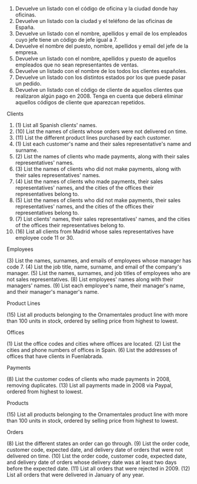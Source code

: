 1. Devuelve un listado con el código de oficina y la ciudad donde hay oficinas.
2. Devuelve un listado con la ciudad y el teléfono de las oficinas de España.
3. Devuelve un listado con el nombre, apellidos y email de los empleados cuyo jefe tiene un código de jefe igual a 7.
4. Devuelve el nombre del puesto, nombre, apellidos y email del jefe de la empresa.
5. Devuelve un listado con el nombre, apellidos y puesto de aquellos empleados que no sean representantes de ventas.
6. Devuelve un listado con el nombre de los todos los clientes españoles.
7. Devuelve un listado con los distintos estados por los que puede pasar un pedido.
8. Devuelve un listado con el código de cliente de aquellos clientes que realizaron algún pago en 2008. Tenga en cuenta que deberá eliminar aquellos códigos de cliente que aparezcan repetidos.




Clients

1. (1) List all Spanish clients' names.
2. (10) List the names of clients whose orders were not delivered on time.
3. (11) List the different product lines purchased by each customer.
4. (1) List each customer's name and their sales representative's name and surname.
5. (2) List the names of clients who made payments, along with their sales representatives' names.
6. (3) List the names of clients who did not make payments, along with their sales representatives' names.
7. (4) List the names of clients who made payments, their sales representatives' names, and the cities of the offices their representatives belong to.
8. (5) List the names of clients who did not make payments, their sales representatives' names, and the cities of the offices their representatives belong to.
9. (7) List clients' names, their sales representatives' names, and the cities of the offices their representatives belong to.
10. (16) List all clients from Madrid whose sales representatives have employee code 11 or 30.

Employees

(3) List the names, surnames, and emails of employees whose manager has code 7.
(4) List the job title, name, surname, and email of the company's manager.
(5) List the names, surnames, and job titles of employees who are not sales representatives.
(8) List employees' names along with their managers' names.
(9) List each employee's name, their manager's name, and their manager's manager's name.

Product Lines

(15) List all products belonging to the Ornamentales product line with more than 100 units in stock, ordered by selling price from highest to lowest.

Offices

(1) List the office codes and cities where offices are located.
(2) List the cities and phone numbers of offices in Spain.
(6) List the addresses of offices that have clients in Fuenlabrada.

Payments

(8) List the customer codes of clients who made payments in 2008, removing duplicates.
(13) List all payments made in 2008 via Paypal, ordered from highest to lowest.

Products

(15) List all products belonging to the Ornamentales product line with more than 100 units in stock, ordered by selling price from highest to lowest.

Orders

(8) List the different states an order can go through.
(9) List the order code, customer code, expected date, and delivery date of orders that were not delivered on time.
(10) List the order code, customer code, expected date, and delivery date of orders whose delivery date was at least two days before the expected date.
(11) List all orders that were rejected in 2009.
(12) List all orders that were delivered in January of any year.
